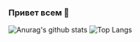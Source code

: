 ### Привет всем 👋

![Anurag's github stats](https://github-readme-stats.vercel.app/api?username=VolAll&show_icons=true) ![Top Langs](https://github-readme-stats.vercel.app/api/top-langs/?username=VolAll&hide=TeX&layout=compact)